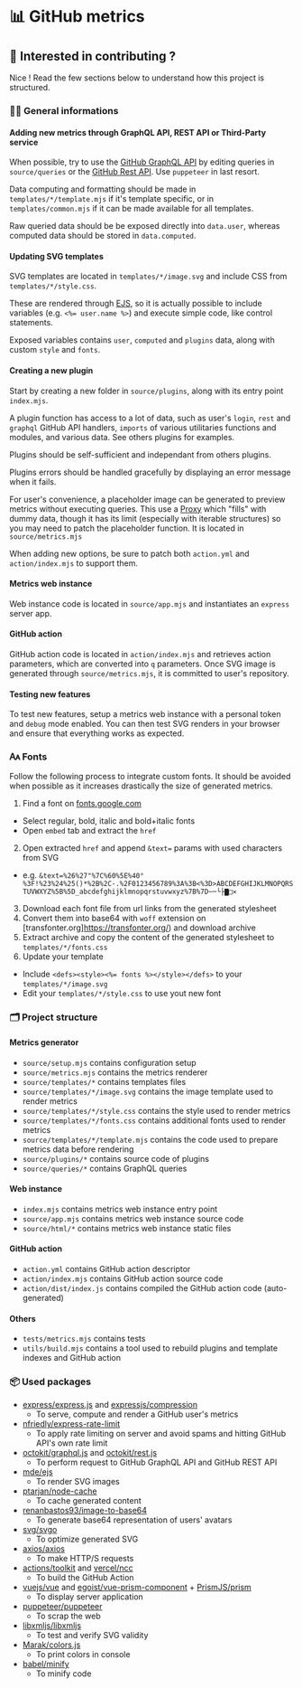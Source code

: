 # 📊 GitHub metrics

## 💪 Interested in contributing ?

Nice ! Read the few sections below to understand how this project is structured.

### 👨‍💻 General informations

#### Adding new metrics through GraphQL API, REST API or Third-Party service

When possible, try to use the [GitHub GraphQL API](https://docs.github.com/en/graphql) by editing queries in `source/queries` or the [GitHub Rest API](https://docs.github.com/en/rest). Use `puppeteer` in last resort.

Data computing and formatting should be made in `templates/*/template.mjs` if it's template specific, or in `templates/common.mjs` if it can be made available for all templates.

Raw queried data should be be exposed directly into `data.user`, whereas computed data should be stored in `data.computed`.

#### Updating SVG templates

SVG templates are located in `templates/*/image.svg` and include CSS from `templates/*/style.css`.

These are rendered through [EJS](https://github.com/mde/ejs), so it is actually possible to include variables (e.g. `<%= user.name %>`) and execute simple code, like control statements.

Exposed variables contains `user`, `computed` and `plugins` data, along with custom `style` and `fonts`.

#### Creating a new plugin

Start by creating a new folder in `source/plugins`, along with its entry point `index.mjs`.

A plugin function has access to a lot of data, such as user's `login`, `rest` and `graphql` GitHub API handlers, `imports` of various utilitaries functions and modules, and various data. See others plugins for examples.

Plugins should be self-sufficient and independant from others plugins.

Plugins errors should be handled gracefully by displaying an error message when it fails.

For user's convenience, a placeholder image can be generated to preview metrics without executing queries.
This use a [Proxy](https://developer.mozilla.org/en-US/docs/Web/JavaScript/Reference/Global_Objects/Proxy) which "fills" with dummy data, though it has its limit (especially with iterable structures) so you may need to patch the placeholder function. It is located in `source/metrics.mjs`

When adding new options, be sure to patch both `action.yml` and `action/index.mjs` to support them.

#### Metrics web instance

Web instance code is located in `source/app.mjs` and instantiates an `express` server app.

#### GitHub action

GitHub action code is located in `action/index.mjs` and retrieves action parameters, which are converted into `q` parameters.
Once SVG image is generated through `source/metrics.mjs`, it is committed to user's repository.

#### Testing new features

To test new features, setup a metrics web instance with a personal token and `debug` mode enabled.
You can then test SVG renders in your browser and ensure that everything works as expected.

### 🗛 Fonts

Follow the following process to integrate custom fonts.
It should be avoided when possible as it increases drastically the size of generated metrics.

1. Find a font on [fonts.google.com](https://fonts.google.com/)
  - Select regular, bold, italic and bold+italic fonts
  - Open `embed` tab and extract the `href`
2. Open extracted `href` and append `&text=` params with used characters from SVG
  - e.g. `&text=%26%27"%7C%60%5E%40°%3F!%23%24%25()*%2B%2C-.%2F0123456789%3A%3B<%3D>ABCDEFGHIJKLMNOPQRSTUVWXYZ%5B%5D_abcdefghijklmnopqrstuvwxyz%7B%7D~─└├▇□✕`
3. Download each font file from url links from the generated stylesheet
4. Convert them into base64 with `woff` extension on [transfonter.org]https://transfonter.org/) and download archive
5. Extract archive and copy the content of the generated stylesheet to `templates/*/fonts.css`
6. Update your template
  - Include `<defs><style><%= fonts %></style></defs>` to your `templates/*/image.svg`
  - Edit your `templates/*/style.css` to use yout new font

### 🗂️ Project structure

#### Metrics generator

* `source/setup.mjs` contains configuration setup
* `source/metrics.mjs` contains the metrics renderer
* `source/templates/*` contains templates files
* `source/templates/*/image.svg` contains the image template used to render metrics
* `source/templates/*/style.css` contains the style used to render metrics
* `source/templates/*/fonts.css` contains additional fonts used to render metrics
* `source/templates/*/template.mjs` contains the code used to prepare metrics data before rendering
* `source/plugins/*` contains source code of plugins
* `source/queries/*` contains GraphQL queries

#### Web instance

* `index.mjs` contains metrics web instance entry point
* `source/app.mjs` contains metrics web instance source code
* `source/html/*` contains metrics web instance static files

#### GitHub action

* `action.yml` contains GitHub action descriptor
* `action/index.mjs` contains GitHub action source code
* `action/dist/index.js` contains compiled the GitHub action code (auto-generated)

#### Others

* `tests/metrics.mjs` contains tests
* `utils/build.mjs` contains a tool used to rebuild plugins and template indexes and GitHub action

### 📦 Used packages

* [express/express.js](https://github.com/expressjs/express) and [expressjs/compression](https://github.com/expressjs/compression)
  * To serve, compute and render a GitHub user's metrics
* [nfriedly/express-rate-limit](https://github.com/nfriedly/express-rate-limit)
  * To apply rate limiting on server and avoid spams and hitting GitHub API's own rate limit
* [octokit/graphql.js](https://github.com/octokit/graphql.js/) and [octokit/rest.js](https://github.com/octokit/rest.js)
  * To perform request to GitHub GraphQL API and GitHub REST API
* [mde/ejs](https://github.com/mde/ejs)
  * To render SVG images
* [ptarjan/node-cache](https://github.com/ptarjan/node-cache)
  * To cache generated content
* [renanbastos93/image-to-base64](https://github.com/renanbastos93/image-to-base64)
  * To generate base64 representation of users' avatars
* [svg/svgo](https://github.com/svg/svgo)
  * To optimize generated SVG
* [axios/axios](https://github.com/axios/axios)
  * To make HTTP/S requests
* [actions/toolkit](https://github.com/actions/toolkit/tree/master) and [vercel/ncc](https://github.com/vercel/ncc)
  * To build the GitHub Action
* [vuejs/vue](https://github.com/vuejs/vue) and [egoist/vue-prism-component](https://github.com/egoist/vue-prism-component) + [PrismJS/prism](https://github.com/PrismJS/prism)
  * To display server application
* [puppeteer/puppeteer](https://github.com/puppeteer/puppeteer)
  * To scrap the web
* [libxmljs/libxmljs](https://github.com/libxmljs/libxmljs)
  * To test and verify SVG validity
* [Marak/colors.js](https://github.com/Marak/colors.js)
  * To print colors in console
* [babel/minify](https://github.com/babel/minify)
  * To minify code
